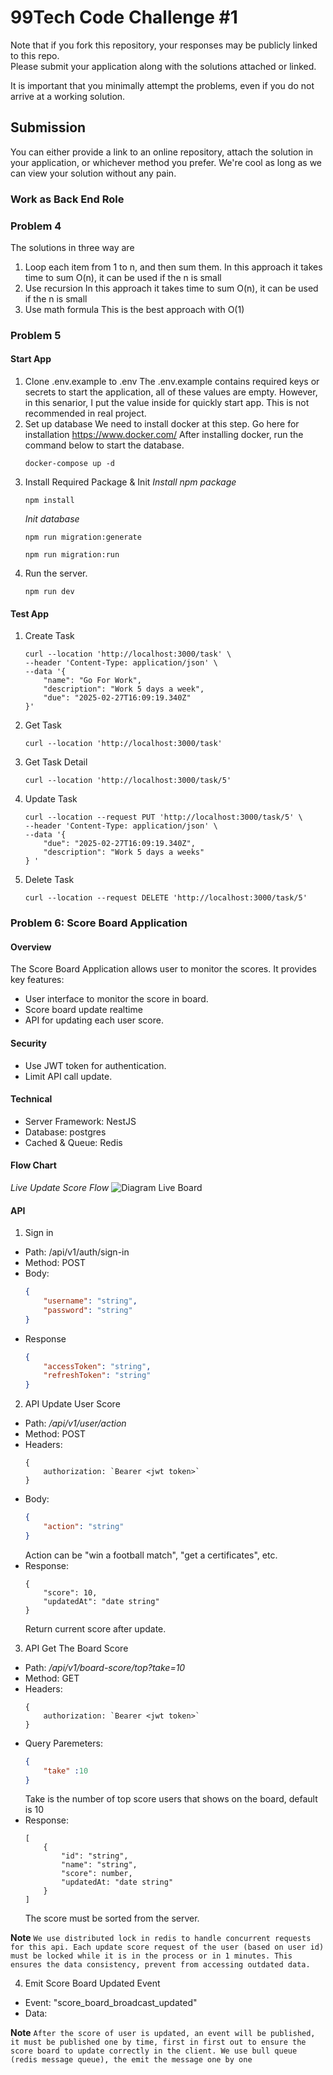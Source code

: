 # 99Tech Code Challenge #1 #

Note that if you fork this repository, your responses may be publicly linked to this repo.  
Please submit your application along with the solutions attached or linked.   

It is important that you minimally attempt the problems, even if you do not arrive at a working solution.

## Submission ##
You can either provide a link to an online repository, attach the solution in your application, or whichever method you prefer.
We're cool as long as we can view your solution without any pain.

### Work as Back End Role

### Problem 4
The solutions in three way are
1. Loop each item from 1 to n, and then sum them.
    In this approach it takes time to sum O(n), it can be used if the n is small
2. Use recursion
    In this approach it takes time to sum O(n), it can be used if the n is small
3. Use math formula
    This is the best approach with O(1)

### Problem 5
#### Start App
1. Clone .env.example to .env
    The .env.example contains required keys or secrets to start the application, all of these values are empty. 
    However, in this senarior, I put the value inside for quickly start app. This is not recommended in real project.
2. Set up database
    We need to install docker at this step. Go here for installation https://www.docker.com/
    After installing docker, run the command below to start the database.
    ```
    docker-compose up -d
    ```
3. Install Required Package & Init
    *Install npm package*
    ```
    npm install
    ```
    *Init database*
    ```
    npm run migration:generate
    ```
    ```
    npm run migration:run
    ```
4. Run the server.
    ```
    npm run dev
    ```
#### Test App
1. Create Task
    ```
    curl --location 'http://localhost:3000/task' \
    --header 'Content-Type: application/json' \
    --data '{
        "name": "Go For Work",
        "description": "Work 5 days a week",
        "due": "2025-02-27T16:09:19.340Z"
    }'
    ```

2. Get Task
    ```
    curl --location 'http://localhost:3000/task'
    ```

2. Get Task Detail
    ```
    curl --location 'http://localhost:3000/task/5'
    ```

3. Update Task
    ```
    curl --location --request PUT 'http://localhost:3000/task/5' \
    --header 'Content-Type: application/json' \
    --data '{
        "due": "2025-02-27T16:09:19.340Z",
        "description": "Work 5 days a weeks"
    } '
    ```

4. Delete Task
    ```
    curl --location --request DELETE 'http://localhost:3000/task/5'
    ```
    
### Problem 6: Score Board Application
#### Overview
The Score Board Application allows user to monitor the scores. It provides key features:
- User interface to monitor the score in board.
- Score board update realtime
- API for updating each user score.

#### Security
- Use JWT token for authentication.
- Limit API call update.

#### Technical
- Server Framework: NestJS
- Database: postgres
- Cached & Queue: Redis

#### Flow Chart
*Live Update Score Flow*
![Diagram Live Board](https://github.com/ThanhPhanV/code-challenge/blob/main/assets/code-challenge-app-flow.drawio.png)

#### API 
1. Sign in
- Path: /api/v1/auth/sign-in
- Method: POST
- Body:
    ```json
    {
        "username": "string",
        "password": "string"
    }
    ```
- Response
    ```json
    {
        "accessToken": "string",
        "refreshToken": "string"
    }
    ```

2. API Update User Score
- Path: */api/v1/user/action*
- Method: POST
- Headers: 
    ```
    {
        authorization: `Bearer <jwt token>` 
    }
    ```
- Body:
    ```json
    {
        "action": "string"
    }
    ```
    Action can be "win a football match", "get a certificates", etc.
- Response:
    ```
    {
        "score": 10,
        "updatedAt": "date string"
    }
    ```
    Return current score after update.

3. API Get The Board Score
- Path: */api/v1/board-score/top?take=10*
- Method: GET
- Headers: 
    ```
    {
        authorization: `Bearer <jwt token>` 
    }
    ```
- Query Paremeters:
    ```json
    {
        "take" :10
    }
    ```
    Take is the number of top score users that shows on the board, default is 10
- Response:
    ```
    [
        {
            "id": "string",
            "name": "string",
            "score": number,
            "updatedAt: "date string"
        }
    ]
    ```
    The score must be sorted from the server.

**Note**
`
We use distributed lock in redis to handle concurrent requests for this api. Each update score request of the user (based on user id) must be locked while it is in the process or in 1 minutes.
This ensures the data consistency, prevent from accessing outdated data.
`

4. Emit Score Board Updated Event
- Event: "score_board_broadcast_updated"
- Data: <the same with api get top score>

**Note**
`
After the score of user is updated, an event will be published, it must be published one by time, first in first out to ensure the score board to update correctly in the client.
We use bull queue (redis message queue), the emit the message one by one
`